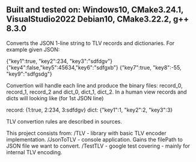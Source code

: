 Built and tested on:
	Windows10, CMake3.24.1, VisualStudio2022
	Debian10, CMake3.22.2, g++ 8.3.0
---------------------------------------------------------------------------------------------------
Converts the JSON 1-line string to TLV records and dictionaries.
For example given JSON:

{"key1":true, "key2":234,  "key3":"sdfdgv"}
{"key4":false,"key5":45634,"key6":"sdfgxb"}
{"key7":true, "key8":-55,  "key9":"sdfgsdg"}

Convertion will handle each line and produce the binary files: record_0, record_1, record_2 and
dict_0, dict_1, dict_2. In a human view records and dicts will looking like (for 1st JSON line)

record:
	{1:true, 2:234, 3:sdfdgv}
dict:
	{"key1":1, "key2":2, "key3":3}

TLV convertion rules are described in sources.

This project consists from:
/TLV 		- library with basic TLV encoder implementation.
/JsonToTLV 	- console application. Gains the filePath to JSON file we want to convert.
/TestTLV	- google test covering - mainly for internal TLV encoding.